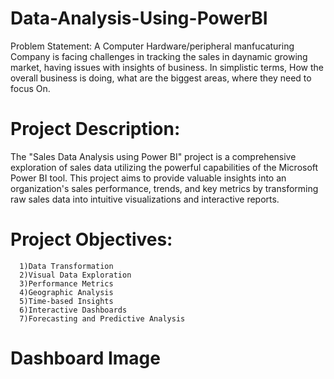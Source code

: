 # Data-Analysis-Using-PowerBI
Problem Statement: A Computer Hardware/peripheral manfucaturing Company is facing challenges in tracking the sales in daynamic growing market, having issues with insights of business. In simplistic terms, How the overall business is doing, what are the biggest areas, where they need to focus On.

# Project Description: 
The "Sales Data Analysis using Power BI" project is a comprehensive exploration of sales data utilizing the powerful capabilities of the Microsoft Power BI tool. This project aims to provide valuable insights into an organization's sales performance, trends, and key metrics by transforming raw sales data into intuitive visualizations and interactive reports.

# Project Objectives:
      1)Data Transformation
      2)Visual Data Exploration
      3)Performance Metrics
      4)Geographic Analysis
      5)Time-based Insights
      6)Interactive Dashboards
      7)Forecasting and Predictive Analysis

# Dashboard Image
